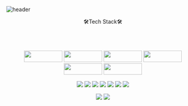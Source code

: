 
![header](https://capsule-render.vercel.app/api?type=waving&height=200&color=0:5CD1E5,50:00D8FF,100:5CD1E5&text=Woojoon%20Song%20GitHub&fontSize=35&animation=fadeIn&fontAlign=75&stroke=353535&strokeWidth=2&fontColor=EAEAEA&)

<p align=center>🛠Tech Stack🛠</p><br><br>
<p align=center>
  <img src="https://img.shields.io/badge/HTML5-E34F26?style=flat-square&logo=HTML5&logoColor=white"/ { width="100" height="30"}>
  <img src="https://img.shields.io/badge/CSS3-1572B6?style=flat-square&logo=CSS3&logoColor=white"/ { width="100" height="30">
  <img src="https://img.shields.io/badge/JavaScript-F7DF1E?style=flat-square&logo=JavaScript&logoColor=white"/ { width="100" height="30">
  <img src="https://img.shields.io/badge/React-5A29E4?style=flat-square&logo=React&logoColor=white"/ { width="100" height="30">
  <img src="https://img.shields.io/badge/jQuery-339933?style=flat-square&logo=jQuery&logoColor=white"/ { width="100" height="30">
  <img src="https://img.shields.io/badge/Sass-E34F26?style=flat-square&logo=Sass&logoColor=white"/ { width="100" height="30">
</p>
<p align=center>
  <img src="https://img.shields.io/badge/Node.js-339933?style=flat-square&logo=Node.js&logoColor=white"/>
  <img src="https://img.shields.io/badge/npm-CB3837?style=flat-square&logo=npm&logoColor=white"/>
  <img src="https://img.shields.io/badge/Axios-5A29E4?style=flat-square&logo=Axios&logoColor=white"/>
  <img src="https://img.shields.io/badge/express-000000?style=flat-square&logo=express&logoColor=white"/>
  <img src="https://img.shields.io/badge/Bootstrap-7952B3?style=flat-square&logo=Bootstrap&logoColor=white"/>
  <img src="https://img.shields.io/badge/Socket.io-1572B6?style=flat-square&logo=Socket.io&logoColor=white"/>
  <img src="https://img.shields.io/badge/MySQL-4479A1?style=flat-square&logo=MySQL&logoColor=white"/>
</p>
<p align=center>
<img src="https://img.shields.io/badge/Git-F05032?style=flat-square&logo=Git&logoColor=white"/></a>
<img src="https://img.shields.io/badge/Figma-F24E1E?style=flat-square&logo=Figma&logoColor=white"/></a>
</p>








